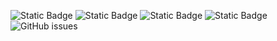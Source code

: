 ![Static Badge](https://img.shields.io/badge/blacklists-60-000000) ![Static Badge](https://img.shields.io/badge/blacklisted-2700304-cc0000) ![Static Badge](https://img.shields.io/badge/whitelisted-2245-00CC00) ![Static Badge](https://img.shields.io/badge/streaming_blacklist-28107-000000) ![GitHub issues](https://img.shields.io/github/issues/fabriziosalmi/blacklists)

